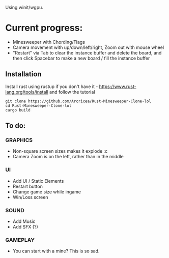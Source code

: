 Using winit/wgpu. 

# Current progress:
- Minesweeper with Chording/Flags
- Camera movement with up/down/left/right, Zoom out with mouse wheel
- "Restart" via Tab to clear the instance buffer and delete the board, and then click Spacebar to make a new board / fill the instance buffer

## Installation
Install rust using rustup if you don't have it - https://www.rust-lang.org/tools/install and follow the tutorial
```
git clone https://github.com/Arcricea/Rust-Minesweeper-Clone-lol
cd Rust-Minesweeper-Clone-lol
cargo build
```

## To do:
### GRAPHICS
- Non-square screen sizes makes it explode :c
- Camera Zoom is on the left, rather than in the middle

### UI
- Add UI / Static Elements
- Restart button
- Change game size while ingame
- Win/Loss screen

### SOUND
- Add Music
- Add SFX (?)

### GAMEPLAY 
- You can start with a mine? This is so sad.

